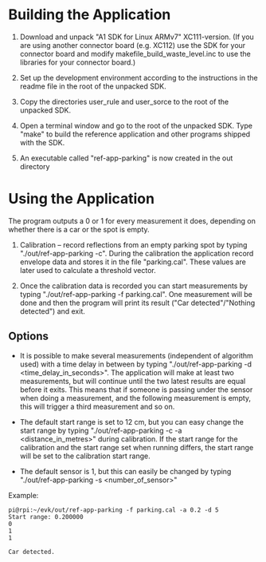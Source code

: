 # Building the Application

1. Download and unpack "A1 SDK for Linux ARMv7" XC111-version. (If you are using another connector board (e.g. XC112) use the SDK for your connector board and modify makefile_build_waste_level.inc to use the libraries for your connector board.)

2. Set up the development environment according to the instructions in the readme file in the root of the unpacked SDK.

3. Copy the directories user_rule and user_sorce to the root of the unpacked SDK.

4. Open a terminal window and go to the root of the unpacked SDK. Type "make" to build the reference application and other programs shipped with the SDK.

5. An executable called "ref-app-parking" is now created in the out directory

# Using the Application 
The program outputs a 0 or 1 for every measurement it does, depending on whether there is a car or the spot is empty.

1. Calibration – record reflections from an empty parking spot by typing "./out/ref-app-parking -c".
During the calibration the application record envelope data and stores it in the file "parking.cal". These values are later used to calculate a threshold vector.

2. Once the calibration data is recorded you can start measurements by typing "./out/ref-app-parking -f parking.cal". One measurement will be done and then the program will print its result ("Car detected"/"Nothing detected") and exit. 

## Options
- It is possible to make several measurements (independent of algorithm used) with a time delay in between by typing "./out/ref-app-parking -d <time_delay_in_seconds>". The application will make at least two measurements, but will continue until the two latest results are equal before it exits. This means that if someone is passing under the sensor when doing a measurement, and the following measurement is empty, this will trigger a third measurement and so on.

- The default start range is set to 12 cm, but you can easy change the start range by typing "./out/ref-app-parking -c -a <distance_in_metres>" during calibration. If the start range for the calibration and the start range set when running differs, the start range will be set to the calibration start range. 

- The default sensor is 1, but this can easily be changed by typing "./out/ref-app-parking -s <number_of_sensor>"

Example:
```
pi@rpi:~/evk/out/ref-app-parking -f parking.cal -a 0.2 -d 5
Start range: 0.200000
0
1
1

Car detected.
```